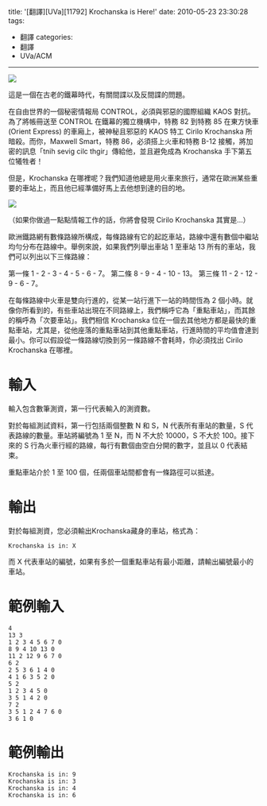 title: '[翻譯][UVa][11792] Krochanska is Here!'
date: 2010-05-23 23:30:28
tags:
- 翻譯
categories:
- 翻譯
- UVa/ACM
---

![](/blog/img/20100523-233028-1.jpg)

這是一個在古老的鐵幕時代，有關間諜以及反間諜的問題。

在自由世界的一個秘密情報局 CONTROL，必須與邪惡的國際組織 KAOS 對抗。為了將帳冊送至 CONTROL 在鐵幕的獨立機構中，特務 82 到特務 85 在東方快車 (Orient Express) 的車廂上，被神秘且邪惡的 KAOS 特工 Cirilo Krochanska 所暗殺。而你，Maxwell Smart，特務 86，必須搭上火車和特務 B-12 接觸，將加密的訊息「tnih sevig cilc thgir」傳給他，並且避免成為 Krochanska 手下第五位犧牲者！

但是，Krochanska 在哪裡呢？我們知道他總是用火車來旅行，通常在歐洲某些重要的車站上，而且他已經準備好馬上去他想到達的目的地。

<!-- more -->

![](/blog/img/uva/11792.jpg)

（如果你做過一點點情報工作的話，你將會發現 Cirilo Krochanska 其實是…）

歐洲鐵路網有數條路線所構成，每條路線有它的起訖車站，路線中還有數個中繼站均勻分布在路線中。舉例來說，如果我們列舉出車站 1 至車站 13 所有的車站，我們可以列出以下三條路線：

第一條 1 - 2 - 3 - 4 - 5 - 6 - 7。
第二條 8 - 9 - 4 - 10 - 13。
第三條 11 - 2 - 12 - 9 - 6 - 7。

在每條路線中火車是雙向行進的，從某一站行進下一站的時間恆為 2 個小時。就像你所看到的，有些車站出現在不同路線上，我們稱呼它為「重點車站」，而其餘的稱呼為「次要車站」。我們相信 Krochanska 位在一個去其他地方都是最快的重點車站，尤其是，從他座落的重點車站到其他重點車站，行進時間的平均值會達到最小。你可以假設從一條路線切換到另一條路線不會耗時，你必須找出 Cirilo Krochanska 在哪裡。

# 輸入

輸入包含數筆測資，第一行代表輸入的測資數。

對於每組測試資料，第一行包括兩個整數 N 和 S，N 代表所有車站的數量，S 代表路線的數量。車站將編號為 1 至 N，而 N 不大於 10000，S 不大於 100。接下來的 S 行為火車行經的路線，每行有數個由空白分開的數字，並且以 0 代表結束。

重點車站介於 1 至 100 個，任兩個車站間都會有一條路徑可以抵達。

# 輸出

對於每組測資，您必須輸出Krochanska藏身的車站，格式為：

`Krochanska is in: X`

而 X 代表車站的編號，如果有多於一個重點車站有最小距離，請輸出編號最小的車站。

# 範例輸入

``` text
4
13 3
1 2 3 4 5 6 7 0
8 9 4 10 13 0
11 2 12 9 6 7 0
6 2
2 5 3 6 1 4 0
4 1 6 3 5 2 0
5 2
1 2 3 4 5 0
3 5 1 4 2 0
7 2
3 5 1 2 4 7 6 0
3 6 1 0
```

# 範例輸出

``` text
Krochanska is in: 9
Krochanska is in: 3
Krochanska is in: 4
Krochanska is in: 6
```